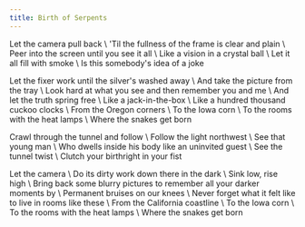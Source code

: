 ```yaml
---
title: Birth of Serpents
---
```

Let the camera pull back \\
'Til the fullness of the frame is clear and plain \\
Peer into the screen until you see it all \\
Like a vision in a crystal ball \\
Let it all fill with smoke \\
Is this somebody's idea of a joke

Let the fixer work until the silver's washed away \\
And take the picture from the tray \\
Look hard at what you see and then remember you and me \\
And let the truth spring free \\
Like a jack-in-the-box \\
Like a hundred thousand cuckoo clocks \\
From the Oregon corners \\
To the Iowa corn \\
To the rooms with the heat lamps \\
Where the snakes get born

Crawl through the tunnel and follow \\
Follow the light northwest \\
See that young man \\
Who dwells inside his body like an uninvited guest \\
See the tunnel twist \\
Clutch your birthright in your fist

Let the camera \\
Do its dirty work down there in the dark \\
Sink low, rise high \\
Bring back some blurry pictures to remember all your darker moments by \\
Permanent bruises on our knees \\
Never forget what it felt like to live in rooms like these \\
From the California coastline \\
To the Iowa corn \\
To the rooms with the heat lamps \\
Where the snakes get born